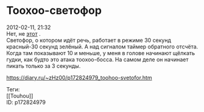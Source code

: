 Тоохоо-светофор
================

   
 2012-02-11, 21:32   
  Нет, не  [этот](https://www.youtube.com/watch?v=dQr6cM-gO1I)  .   
 Светофор, о котором идёт речь, работает в режиме 30 секунд красный-30 секунд зелёный. А над сигналом таймер обратного отсчёта. Когда там показывают 10 и меньше, у меня в голове начинают щёлкать гудки, как будто это атака тоохоо-босса. На самом деле он начинает пикать только за 3 секунды.   
    
 <https://diary.ru/~zHz00/p172824979_toohoo-svetofor.htm>   
   
 Теги:   
 [[Touhou]]   
 ID: p172824979